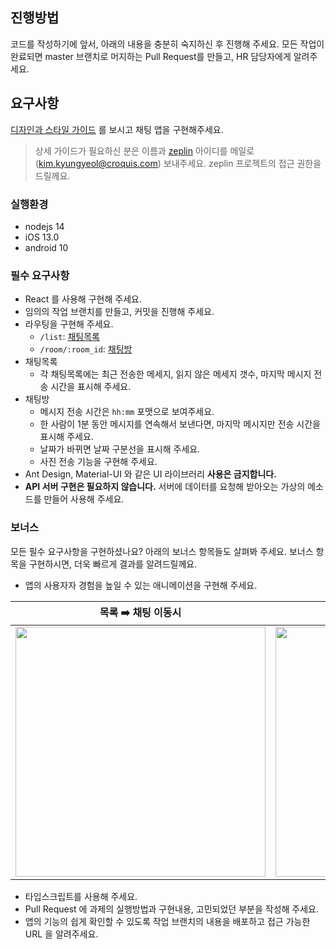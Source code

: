 ## 진행방법

코드를 작성하기에 앞서, 아래의 내용을 충분히 숙지하신 후 진행해 주세요.
모든 작업이 완료되면 master 브랜치로 머지하는 Pull Request를 만들고, HR 담당자에게 알려주세요.

## 요구사항

[디자인과 스타일 가이드](https://scene.zeplin.io/project/5d527bdedd6f4cb2bffa5538) 를 보시고 채팅 앱을 구현해주세요.

> 상세 가이드가 필요하신 분은 이름과 [zeplin](https://zeplin.io/) 아이디를 메일로 (kim.kyungyeol@croquis.com) 보내주세요. zeplin 프로젝트의 접근 권한을 드릴께요.

### 실행환경

* nodejs 14
* iOS 13.0
* android 10

### 필수 요구사항

* React 를 사용해 구현해 주세요.
* 임의의 작업 브랜치를 만들고, 커밋을 진행해 주세요.
* 라우팅을 구현해 주세요.
  * `/list`: [채팅목록](https://scene.zeplin.io/project/5d527bdedd6f4cb2bffa5538/screen/5d527bfb82415f9b2afb4e19)
  * `/room/:room_id`: [채팅방](https://scene.zeplin.io/project/5d527bdedd6f4cb2bffa5538/screen/5d527bfca0b25b9b90224798)
* 채팅목록
  * 각 채팅목록에는 최근 전송한 메세지, 읽지 않은 메세지 갯수, 마지막 메시지 전송 시간을 표시해 주세요.
* 채팅방
  * 메시지 전송 시간은 `hh:mm` 포맷으로 보여주세요.
  * 한 사람이 1분 동안 메시지를 연속해서 보낸다면, 마지막 메시지만 전송 시간을 표시해 주세요.
  * 날짜가 바뀌면 날짜 구분선을 표시해 주세요.
  * 사진 전송 기능을 구현해 주세요.
* Ant Design, Material-UI 와 같은 UI 라이브러리 **사용은 금지합니다.**
* **API 서버 구현은 필요하지 않습니다.** 서버에 데이터를 요청해 받아오는 가상의 메소드를 만들어 사용해 주세요.

### 보너스

모든 필수 요구사항을 구현하셨나요? 아래의 보너스 항목들도 살펴봐 주세요. 보너스 항목을 구현하시면, 더욱 빠르게 결과를 알려드릴께요.

* 앱의 사용자자 경험을 높일 수 있는 애니메이션을 구현해 주세요.

| 목록 ➡️ 채팅 이동시 | 채팅 ➡️ 사진 추가시 |
| ------ | ----- |
| <img width="400" src="https://user-images.githubusercontent.com/286950/86428650-414b0b00-bd28-11ea-963a-8770f146138a.gif"/> | <img width="400" src="https://user-images.githubusercontent.com/286950/86428653-4314ce80-bd28-11ea-83c9-6b262c02f74c.gif"> |

* 타입스크립트를 사용해 주세요.
* Pull Request 에 과제의 실행방법과 구현내용, 고민되었던 부분을 작성해 주세요.
* 앱의 기능의 쉽게 확인할 수 있도록 작업 브랜치의 내용을 배포하고 접근 가능한 URL 을 알려주세요.
